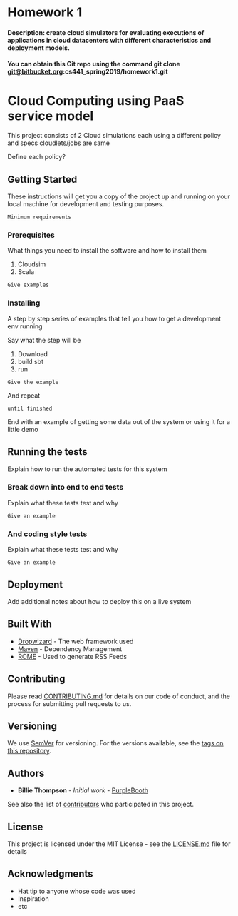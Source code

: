# Homework 1
#### Description: create cloud simulators for evaluating executions of applications in cloud datacenters with different characteristics and deployment models.
#### You can obtain this Git repo using the command git clone git@bitbucket.org:cs441_spring2019/homework1.git


# Cloud Computing using PaaS service model 

This project consists of 
 2 Cloud simulations
 each using a different policy and specs
 cloudlets/jobs are same 
 
Define each policy?

## Getting Started

These instructions will get you a copy of the project up and running on your local machine for development and testing purposes. 

```Minimum requirements```

### Prerequisites

What things you need to install the software and how to install them

1. Cloudsim
2. Scala
```
Give examples
```

### Installing

A step by step series of examples that tell you how to get a development env running

Say what the step will be

1. Download 
2. build sbt
3. run 
```
Give the example
```

And repeat

```
until finished
```

End with an example of getting some data out of the system or using it for a little demo

## Running the tests

Explain how to run the automated tests for this system



### Break down into end to end tests

Explain what these tests test and why

```
Give an example
```

### And coding style tests

Explain what these tests test and why

```
Give an example
```

## Deployment

Add additional notes about how to deploy this on a live system

## Built With

* [Dropwizard](http://www.dropwizard.io/1.0.2/docs/) - The web framework used
* [Maven](https://maven.apache.org/) - Dependency Management
* [ROME](https://rometools.github.io/rome/) - Used to generate RSS Feeds

## Contributing

Please read [CONTRIBUTING.md](https://gist.github.com/PurpleBooth/b24679402957c63ec426) for details on our code of conduct, and the process for submitting pull requests to us.

## Versioning

We use [SemVer](http://semver.org/) for versioning. For the versions available, see the [tags on this repository](https://github.com/your/project/tags). 

## Authors

* **Billie Thompson** - *Initial work* - [PurpleBooth](https://github.com/PurpleBooth)

See also the list of [contributors](https://github.com/your/project/contributors) who participated in this project.

## License

This project is licensed under the MIT License - see the [LICENSE.md](LICENSE.md) file for details

## Acknowledgments

* Hat tip to anyone whose code was used
* Inspiration
* etc


